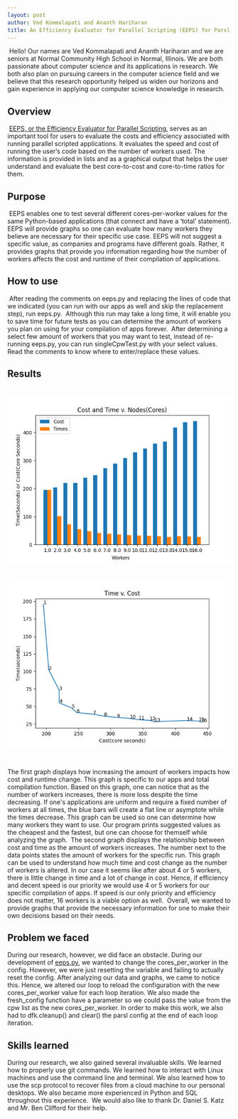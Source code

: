 ```yaml
---
layout: post
author: Ved Kommalapati and Ananth Hariharan
title: An Efficiency Evaluator for Parallel Scripting (EEPS) for Parsl
---
```

​
Hello! Our names are Ved Kommalapati and Ananth Hariharan and we are seniors at Normal Community High School in Normal, Illinois.
We are both passionate about computer science and its applications in research. We both also plan on pursuing careers in the
computer science field and we believe that this research opportunity helped us widen our horizons and gain experience in applying
our computer science knowledge in research. 
​
## Overview
​
[EEPS, or the Efficiency Evaluator for Parallel Scripting](https://github.com/kommav/EEPS), serves as an important tool for users
to evaluate the costs and efficiency associated with running parallel scripted applications. It evaluates the speed and cost of
running the user’s code based on the number of workers used. The information is provided in lists and as a graphical output that
helps the user understand and evaluate the best core-to-cost and core-to-time ratios for them.
​
## Purpose
​
EEPS enables one to test several different cores-per-worker values for the same Python-based applications (that connect and have
a ‘total’ statement). EEPS will provide graphs so one can evaluate how many workers they believe are necessary for their specific
use case. EEPS will not suggest a specific value, as companies and programs have different goals. Rather, it provides graphs that
provide you information regarding how the number of workers affects the cost and runtime of their compilation of applications.
​
## How to use
​
After reading the comments on eeps.py and replacing the lines of code that we indicated (you can run with our apps as well and skip
the replacement step), run eeps.py.
​
Although this run may take a long time, it will enable you to save time for future tests as you can determine the amount of workers
you plan on using for your compilation of apps forever.
​
After determining a select few amount of workers that you may want to test, instead of re-running eeps.py, you can run singleCpwTest.py
with your select values. Read the comments to know where to enter/replace these values.
​
## Results
​
![Image of Graph 1](https://raw.githubusercontent.com/kommav/EEPS/main/images/CTvW.png)

​
![Image of Graph 2](https://raw.githubusercontent.com/kommav/EEPS/main/images/CvT.png)

​

The first graph displays how increasing the amount of workers impacts how cost and runtime change. This graph is specific to our apps
and total compilation function. Based on this graph, one can notice that as the number of workers increases, there is more loss despite
the time decreasing. If one's applications are uniform and require a fixed number of workers at all times, the blue bars will create a
flat line or asymptote while the times decrease. This graph can be used so one can determine how many workers they want to use.
Our program prints suggested values as the cheapest and the fastest, but one can choose for themself while analyzing the graph.
​
The second graph displays the relationship between cost and time as the amount of workers increases. The number next to the data points
states the amount of workers for the specific run. This graph can be used to understand how much time and cost change as the number of
workers is altered. In our case it seems like after about 4 or 5 workers, there is little change in time and a lot of change in cost. Hence,
if efficiency and decent speed is our priority we would use 4 or 5 workers for our specific compilation of apps. If speed is our only
priority and efficiency does not matter, 16 workers is a viable option as well.
​
Overall, we wanted to provide graphs that provide the necessary information for one to make their own decisions based on their needs.
​
## Problem we faced
During our research, however, we did face an obstacle. During our development of [eeps.py](https://github.com/kommav/EEPS/blob/main/eeps.py),
we wanted to change the cores_per_worker in the config. However, we were just resetting the variable and failing to actually reset the
config. After analyzing our data and graphs, we came to notice this. Hence, we altered our loop to reload the configuration with the
new cores_per_worker value for each loop iteration. We also made the fresh_config function have a parameter so we could pass the value
from the cpw list as the new cores_per_worker. In order to make this work, we also had to dfk.cleanup() and clear() the parsl config at
the end of each loop iteration. 
​
## Skills learned
During our research, we also gained several invaluable skills. We learned how to properly use git commands. We learned how to interact
with Linux machines and use the command line and terminal. We also learned how to use the scp protocol to recover files from a cloud machine
to our personal desktops. We also became more experienced in Python and SQL throughout this experience.
​
We would also like to thank Dr. Daniel S. Katz and Mr. Ben Clifford for their help. 
